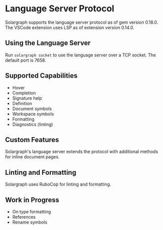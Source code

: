# Language Server Protocol

Solargraph supports the language server protocol as of gem version 0.18.0. The VSCode extension uses LSP as of extension version 0.14.0.

## Using the Language Server

Run `solargraph socket` to use the language server over a TCP socket. The default port is 7658.

## Supported Capabilities

* Hover
* Completion
* Signature help
* Definition
* Document symbols
* Workspace symbols
* Formatting
* Diagnostics (linting)

## Custom Features

Solargraph's language server extends the protocol with additional methods for inline document pages.

## Linting and Formatting

Solargraph uses RuboCop for linting and formatting.

## Work in Progress

* On type formatting
* References
* Rename symbols
